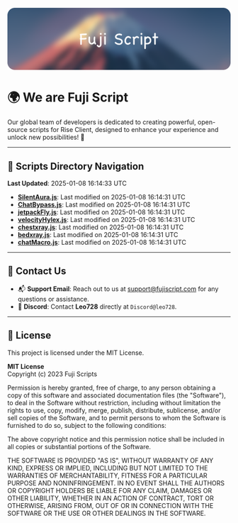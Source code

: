![Banner](.github/b.webp)

# 🌍 **We are Fuji Script**

Our global team of developers is dedicated to creating powerful, open-source scripts for Rise Client, designed to enhance your experience and unlock new possibilities! 🌟

---
<!-- SCRIPTS_NAVIGATION_START -->
## 📂 **Scripts Directory Navigation**

**Last Updated**: 2025-01-08 16:14:33 UTC

- **[SilentAura.js](scripts/SilentAura.js)**: Last modified on 2025-01-08 16:14:31 UTC
- **[ChatBypass.js](scripts/ChatBypass.js)**: Last modified on 2025-01-08 16:14:31 UTC
- **[jetpackFly.js](scripts/jetpackFly.js)**: Last modified on 2025-01-08 16:14:31 UTC
- **[velocityHylex.js](scripts/velocityHylex.js)**: Last modified on 2025-01-08 16:14:31 UTC
- **[chestxray.js](scripts/chestxray.js)**: Last modified on 2025-01-08 16:14:31 UTC
- **[bedxray.js](scripts/bedxray.js)**: Last modified on 2025-01-08 16:14:31 UTC
- **[chatMacro.js](scripts/chatMacro.js)**: Last modified on 2025-01-08 16:14:31 UTC

<!-- SCRIPTS_NAVIGATION_END -->

---

## 💬 **Contact Us**  
- 📬 **Support Email**: Reach out to us at [support@fujiscript.com](mailto:support@fujiscript.com) for any questions or assistance.  
- 💬 **Discord**: Contact **Leo728** directly at `Discord@leo728`.

---

## 📜 **License**

This project is licensed under the MIT License.  

**MIT License**  
Copyright (c) 2023 Fuji Scripts  

Permission is hereby granted, free of charge, to any person obtaining a copy of this software and associated documentation files (the "Software"), to deal in the Software without restriction, including without limitation the rights to use, copy, modify, merge, publish, distribute, sublicense, and/or sell copies of the Software, and to permit persons to whom the Software is furnished to do so, subject to the following conditions:  

The above copyright notice and this permission notice shall be included in all copies or substantial portions of the Software.  

THE SOFTWARE IS PROVIDED "AS IS", WITHOUT WARRANTY OF ANY KIND, EXPRESS OR IMPLIED, INCLUDING BUT NOT LIMITED TO THE WARRANTIES OF MERCHANTABILITY, FITNESS FOR A PARTICULAR PURPOSE AND NONINFRINGEMENT. IN NO EVENT SHALL THE AUTHORS OR COPYRIGHT HOLDERS BE LIABLE FOR ANY CLAIM, DAMAGES OR OTHER LIABILITY, WHETHER IN AN ACTION OF CONTRACT, TORT OR OTHERWISE, ARISING FROM, OUT OF OR IN CONNECTION WITH THE SOFTWARE OR THE USE OR OTHER DEALINGS IN THE SOFTWARE.  
